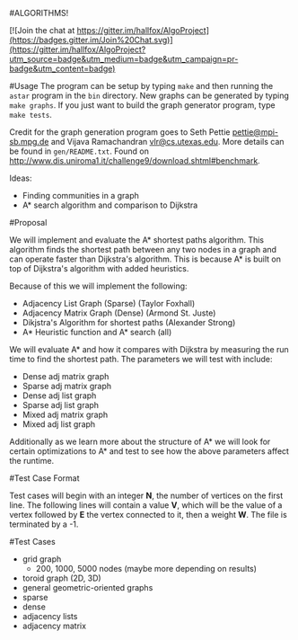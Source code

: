 #ALGORITHMS!

[![Join the chat at https://gitter.im/hallfox/AlgoProject](https://badges.gitter.im/Join%20Chat.svg)](https://gitter.im/hallfox/AlgoProject?utm_source=badge&utm_medium=badge&utm_campaign=pr-badge&utm_content=badge)

#Usage
The program can be setup by typing `make` and then running the `astar` program in the `bin` directory. New graphs can be generated by typing `make graphs`. If you just want to build the graph generator program, type `make tests`.

Credit for the graph generation program goes to Seth Pettie <pettie@mpi-sb.mpg.de> and Vijava Ramachandran <vlr@cs.utexas.edu>. More details can be found in `gen/README.txt`. Found on http://www.dis.uniroma1.it/challenge9/download.shtml#benchmark.

Ideas:
- Finding communities in a graph
- A* search algorithm and comparison to Dijkstra

#Proposal

We will implement and evaluate the A* shortest paths algorithm. This algorithm finds the shortest path between any two nodes in a graph and can operate faster than Dijkstra's algorithm. This is because A* is built on top of Dijkstra's algorithm with added heuristics.

Because of this we will implement the following:
- Adjacency List Graph (Sparse) (Taylor Foxhall)
- Adjacency Matrix Graph (Dense) (Armond St. Juste)
- Dikjstra's Algorithm for shortest paths (Alexander Strong)
- A* Heuristic function and A* search (all)

We will evaluate A* and how it compares with Dijkstra by measuring the run time to find the shortest path. The parameters we will test with include:
- Dense adj matrix graph
- Sparse adj matrix graph
- Dense adj list graph
- Sparse adj list graph
- Mixed adj matrix graph
- Mixed adj list graph

Additionally as we learn more about the structure of A* we will look for certain optimizations to A* and test to see how the above parameters affect the runtime.

#Test Case Format

Test cases will begin with an integer **N**, the number of vertices on the first line. The following lines will contain a value **V**, which will be the value of a vertex followed by **E** the vertex connected to it, then a weight **W**. The file is terminated by a -1.

#Test Cases

- grid graph
  - 200, 1000, 5000 nodes (maybe more depending on results)
- toroid graph (2D, 3D)
- general geometric-oriented graphs
- sparse
- dense
- adjacency lists
- adjacency matrix